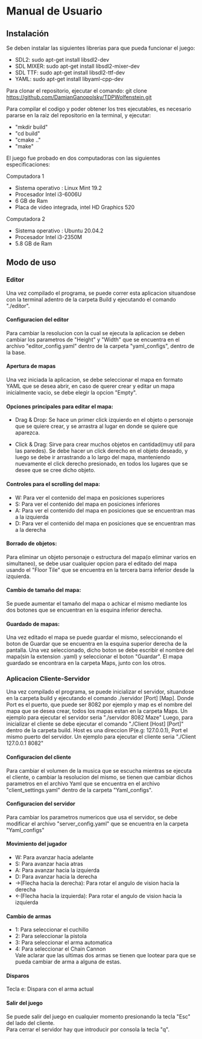 # Manual de Usuario

## Instalación
Se deben instalar las siguientes librerias para que pueda funcionar el juego:  
- SDL2: sudo apt-get install libsdl2-dev  
- SDL MIXER: sudo apt-get install libsdl2-mixer-dev  
- SDL TTF: sudo apt-get install libsdl2-ttf-dev  
- YAML: sudo apt-get install libyaml-cpp-dev  

Para clonar el repositorio, ejecutar el comando: git clone https://github.com/DamianGanopolsky/TDPWolfenstein.git  

Para compilar el codigo y poder obtener los tres ejecutables, es necesario pararse en la raiz del repositorio en la terminal, y ejecutar:  
- "mkdir build"
- "cd build"
- "cmake .."
- "make"

El juego fue probado en dos computadoras con las siguientes especificaciones:

Computadora 1  
- Sistema operativo : Linux Mint 19.2
- Procesador Intel i3-6006U
- 6 GB de Ram
- Placa de video integrada, intel HD Graphics 520

Computadora 2
- Sistema operativo :  Ubuntu 20.04.2
- Procesador Intel i3-2350M
- 5.8 GB de Ram

## Modo de uso

### Editor

Una vez compilado el programa, se puede correr esta aplicacion situandose con la terminal adentro de la carpeta Build y ejecutando el comando "./editor".  

#### Configuracion del editor
Para cambiar la resolucion con la cual se ejecuta la aplicacion se deben cambiar los parametros de "Height" y "Width" que se encuentra en el archivo "editor_config.yaml" dentro
de la carpeta "yaml_configs", dentro de la base.

#### Apertura de mapas  
Una vez iniciada la aplicacion, se debe seleccionar el mapa en formato YAML que se desea abrir, en caso de querer crear y editar un mapa inicialmente vacio, se debe
elegir la opcion "Empty".  

#### Opciones principales para editar el mapa:

- Drag & Drop: Se hace un primer click izquierdo en el objeto o personaje que se quiere crear, y se arrastra al lugar en donde se quiere que aparezca.

- Click & Drag: Sirve para crear muchos objetos en cantidad(muy util para las paredes). Se debe hacer un click derecho en el objeto deseado, y luego se debe ir
arrastrando a lo largo del mapa, manteniendo nuevamente el click derecho presionado, en todos los lugares que se desee que se cree dicho objeto.  

#### Controles para el scrolling del mapa: 

- W: Para ver el contenido del mapa en posiciones superiores  
- S: Para ver el contenido del mapa en posiciones inferiores  
- A: Para ver el contenido del mapa en posiciones que se encuentran mas a la izquierda  
- D: Para ver el contenido del mapa en posiciones que se encuentran mas a la derecha

#### Borrado de objetos:

Para eliminar un objeto personaje o estructura del mapa(o eliminar varios en simultaneo), se debe usar cualquier opcion para el editado del mapa usando el "Floor Tile" que se encuentra en la tercera
barra inferior desde la izquierda.

#### Cambio de tamaño del mapa:  

Se puede aumentar el tamaño del mapa o achicar el mismo mediante los dos botones que se encuentran en la esquina inferior derecha.

#### Guardado de mapas:

Una vez editado el mapa se puede guardar el mismo, seleccionando el boton de Guardar que se encuentra en la esquina superior derecha de la pantalla. Una vez seleccionado,
dicho boton se debe escribir el nombre del mapa(sin la extension .yaml) y seleccionar el boton "Guardar". El mapa guardado se encontrara en la carpeta Maps, junto con los 
otros.  

### Aplicacion Cliente-Servidor  

Una vez compilado el programa, se puede inicializar el servidor, situandose en la carpeta build y ejecutando el comando ./servidor [Port] [Map]. Donde Port es el puerto, que puede ser 8082 por ejemplo y map es el nombre del mapa que se desea crear, todos los mapas estan en la carpeta Maps. Un ejemplo para ejecutar el servidor seria "./servidor 8082 Maze"
Luego, para inicializar el cliente se debe ejecutar el comando "./Client [Host] [Port]" dentro de la carpeta build. Host es una 
direccion IP(e.g: 127.0.0.1), Port el mismo puerto del servidor. Un ejemplo para ejecutar el cliente seria "./Client 127.0.0.1 8082"

#### Configuracion del cliente
Para cambiar el volumen de la musica que se escucha mientras se ejecuta el cliente, o cambiar la resolucion del mismo, se tienen que cambiar dichos parametros
en el archivo Yaml que se encuentra en el archivo "client_settings.yaml" dentro de la carpeta "Yaml_configs".

#### Configuracion del servidor  
Para cambiar los parametros numericos que usa el servidor, se debe modificar el archivo "server_config.yaml" que se encuentra en la carpeta "Yaml_configs"

#### Movimiento del jugador 

- W: Para avanzar hacia adelante
- S: Para avanzar hacia atras
- A: Para avanzar hacia la izquierda
- D: Para avanzar hacia la derecha
- ->(Flecha hacia la derecha): Para rotar el angulo de vision hacia la derecha
- <-(Flecha hacia la izquierda): Para rotar el angulo de vision hacia la izquierda

#### Cambio de armas
- 1: Para seleccionar el cuchillo
- 2: Para seleccionar la pistola
- 3: Para seleccionar el arma automatica
- 4: Para seleccionar el Chain Cannon  
Vale aclarar que las ultimas dos armas se tienen que lootear para que se pueda cambiar de arma a alguna de estas.  

#### Disparos

Tecla e: Dispara con el arma actual

#### Salir del juego  
Se puede salir del juego en cualquier momento presionando la tecla "Esc" del lado del cliente.  
Para cerrar el servidor hay que introducir por consola la tecla "q".


